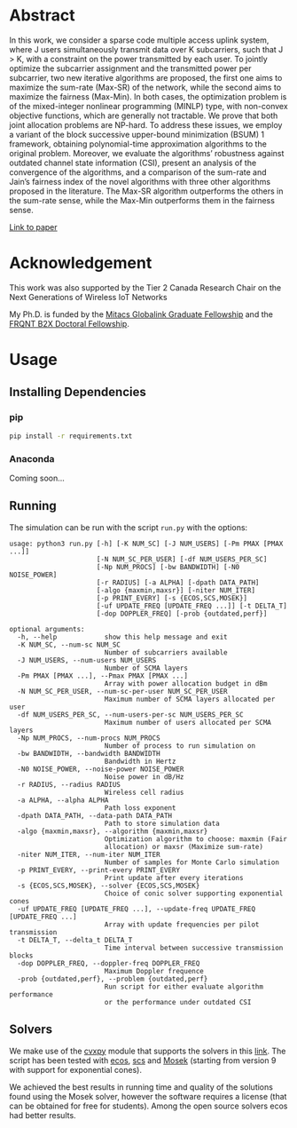 # Abstract

In this work, we consider a sparse code multiple access uplink system, where J users simultaneously transmit data over K subcarriers, such that J > K, with a constraint on the power transmitted by each user. To jointly optimize the subcarrier assignment and the transmitted power per subcarrier, two new iterative algorithms are proposed, the first one aims to maximize the sum-rate (Max-SR) of the network, while the second aims to maximize the fairness (Max-Min). In both cases, the optimization problem is of the mixed-integer nonlinear programming (MINLP) type, with non-convex objective functions, which are generally not tractable. We prove that both joint allocation problems are NP-hard. To address these issues, we employ a variant of the block successive upper-bound minimization (BSUM) 1 framework, obtaining polynomial-time approximation algorithms to the original problem. Moreover, we evaluate the algorithms’ robustness against outdated channel state information (CSI), present an analysis of the convergence of the algorithms, and a comparison of the sum-rate and Jain’s fairness index of the novel algorithms with three other algorithms proposed in the literature. The Max-SR algorithm outperforms the others in the sum-rate sense, while the Max-Min outperforms them in the fairness sense.

[Link to paper](https://ieeexplore.ieee.org/document/8836645)

# Acknowledgement

This work was also supported by the Tier 2 Canada Research Chair on the  Next Generations of  Wireless IoT Networks

My Ph.D. is funded by the [Mitacs Globalink Graduate Fellowship](https://www.mitacs.ca/) and the [FRQNT B2X Doctoral Fellowship](http://www.frqnt.gouv.qc.ca/).

# Usage

## Installing Dependencies

### pip

```bash
pip install -r requirements.txt
```

### Anaconda

Coming soon...

## Running

The simulation can be run with the script `run.py` with the options:

```
usage: python3 run.py [-h] [-K NUM_SC] [-J NUM_USERS] [-Pm PMAX [PMAX ...]]
                      [-N NUM_SC_PER_USER] [-df NUM_USERS_PER_SC]
                      [-Np NUM_PROCS] [-bw BANDWIDTH] [-N0 NOISE_POWER]
                      [-r RADIUS] [-a ALPHA] [-dpath DATA_PATH]
                      [-algo {maxmin,maxsr}] [-niter NUM_ITER]
                      [-p PRINT_EVERY] [-s {ECOS,SCS,MOSEK}]
                      [-uf UPDATE_FREQ [UPDATE_FREQ ...]] [-t DELTA_T]
                      [-dop DOPPLER_FREQ] [-prob {outdated,perf}]

optional arguments:
  -h, --help            show this help message and exit
  -K NUM_SC, --num-sc NUM_SC
                        Number of subcarriers available
  -J NUM_USERS, --num-users NUM_USERS
                        Number of SCMA layers
  -Pm PMAX [PMAX ...], --Pmax PMAX [PMAX ...]
                        Array with power allocation budget in dBm
  -N NUM_SC_PER_USER, --num-sc-per-user NUM_SC_PER_USER
                        Maximum number of SCMA layers allocated per user
  -df NUM_USERS_PER_SC, --num-users-per-sc NUM_USERS_PER_SC
                        Maximum number of users allocated per SCMA layers
  -Np NUM_PROCS, --num-procs NUM_PROCS
                        Number of process to run simulation on
  -bw BANDWIDTH, --bandwidth BANDWIDTH
                        Bandwidth in Hertz
  -N0 NOISE_POWER, --noise-power NOISE_POWER
                        Noise power in dB/Hz
  -r RADIUS, --radius RADIUS
                        Wireless cell radius
  -a ALPHA, --alpha ALPHA
                        Path loss exponent
  -dpath DATA_PATH, --data-path DATA_PATH
                        Path to store simulation data
  -algo {maxmin,maxsr}, --algorithm {maxmin,maxsr}
                        Optimization algorithm to choose: maxmin (Fair
                        allocation) or maxsr (Maximize sum-rate)
  -niter NUM_ITER, --num-iter NUM_ITER
                        Number of samples for Monte Carlo simulation
  -p PRINT_EVERY, --print-every PRINT_EVERY
                        Print update after every iterations
  -s {ECOS,SCS,MOSEK}, --solver {ECOS,SCS,MOSEK}
                        Choice of conic solver supporting exponential cones
  -uf UPDATE_FREQ [UPDATE_FREQ ...], --update-freq UPDATE_FREQ [UPDATE_FREQ ...]
                        Array with update frequencies per pilot transmission
  -t DELTA_T, --delta_t DELTA_T
                        Time interval between successive transmission blocks
  -dop DOPPLER_FREQ, --doppler-freq DOPPLER_FREQ
                        Maximum Doppler frequence
  -prob {outdated,perf}, --problem {outdated,perf}
                        Run script for either evaluate algorithm performance
                        or the performance under outdated CSI
```

## Solvers

We make use of the [cvxpy](https://github.com/cvxgrp/cvxpy) module that supports the solvers in this [link](https://www.cvxpy.org/tutorial/advanced/index.html#setting-solver-options). The script has been tested with [ecos](https://github.com/embotech/ecos), [scs](https://github.com/cvxgrp/scs) and [Mosek](https://www.mosek.com/) (starting from version 9 with support for exponential cones). 

We achieved the best results in running time and quality of the solutions found using the Mosek solver, however the software requires a license (that can be obtained for free for students). Among the open source solvers ecos had better results.